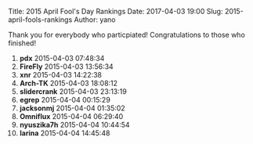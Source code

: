 Title: 2015 April Fool's Day Rankings
Date: 2017-04-03 19:00
Slug: 2015-april-fools-rankings
Author: yano

Thank you for everybody who particpiated! Congratulations to those who finished!

1. **pdx** 2015-04-03 07:48:34
1. **FireFly** 2015-04-03 13:56:34
1. **xnr** 2015-04-03 14:22:38
1. **Arch-TK** 2015-04-03 18:08:12
1. **slidercrank** 2015-04-03 23:13:19
1. **egrep** 2015-04-04 00:15:29
1. **jacksonmj** 2015-04-04 01:35:02
1. **Omniflux** 2015-04-04 06:29:40
1. **nyuszika7h** 2015-04-04 10:44:54
1. **larina** 2015-04-04 14:45:48
